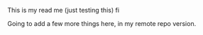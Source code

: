 This is my read me (just testing this) fi

Going to add a few more things here, in my remote repo version.

